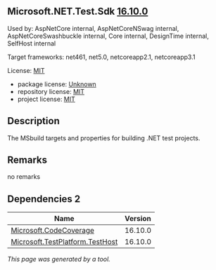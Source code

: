 Microsoft.NET.Test.Sdk [16.10.0](https://www.nuget.org/packages/Microsoft.NET.Test.Sdk/16.10.0)
--------------------

Used by: AspNetCore internal, AspNetCoreNSwag internal, AspNetCoreSwashbuckle internal, Core internal, DesignTime internal, SelfHost internal

Target frameworks: net461, net5.0, netcoreapp2.1, netcoreapp3.1

License: [MIT](../../../../licenses/mit) 

- package license: [Unknown]() 
- repository license: [MIT](https://github.com/microsoft/vstest) 
- project license: [MIT](https://github.com/microsoft/vstest/) 

Description
-----------
The MSbuild targets and properties for building .NET test projects.

Remarks
-----------
no remarks


Dependencies 2
-----------

|Name|Version|
|----------|:----|
|[Microsoft.CodeCoverage](../../../../packages/nuget.org/microsoft.codecoverage/16.10.0)|16.10.0|
|[Microsoft.TestPlatform.TestHost](../../../../packages/nuget.org/microsoft.testplatform.testhost/16.10.0)|16.10.0|

*This page was generated by a tool.*